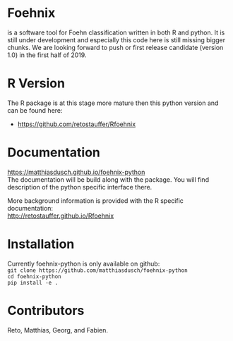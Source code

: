 # Foehnix
is a software tool for Foehn classification written in both R and python.
It is still under development and especially this code here is still missing bigger chunks. We are looking forward to push or first release candidate (version 1.0) in the first half of 2019.

# R Version
The R package is at this stage more mature then this python version and can be found here:
- https://github.com/retostauffer/Rfoehnix

# Documentation
https://matthiasdusch.github.io/foehnix-python  
The documentation will be build along with the package. You will find
description of the python specific interface there.

More background information is provided with the R specific documentation:  
http://retostauffer.github.io/Rfoehnix  


# Installation
Currently foehnix-python is only available on github:  
`git clone https://github.com/matthiasdusch/foehnix-python`  
`cd foehnix-python`  
`pip install -e .`
 
# Contributors
Reto, Matthias, Georg, and Fabien.
